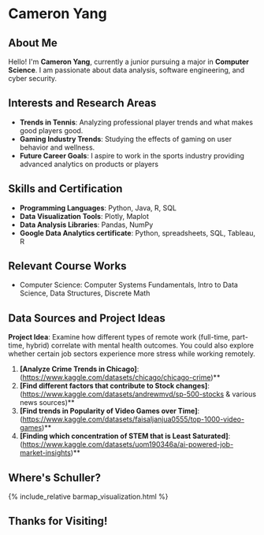 # Cameron Yang


## About Me
Hello! I'm **Cameron Yang**, currently a junior pursuing a major in **Computer Science**. I am passionate about data analysis, software engineering, and cyber security.


## Interests and Research Areas
- **Trends in Tennis**: Analyzing professional player trends and what makes good players good.
- **Gaming Industry Trends**: Studying the effects of gaming on user behavior and wellness.
- **Future Career Goals**: I aspire to work in the sports industry providing advanced analytics on products or players

## Skills and Certification
- **Programming Languages**: Python, Java, R, SQL
- **Data Visualization Tools**: Plotly, Maplot
- **Data Analysis Libraries**: Pandas, NumPy
- **Google Data Analytics certificate**: Python, spreadsheets, SQL, Tableau, R

## Relevant Course Works
- Computer Science: Computer Systems Fundamentals, Intro to Data Science, Data Structures, Discrete Math
## Data Sources and Project Ideas

   **Project Idea**: Examine how different types of remote work (full-time, part-time, hybrid) correlate with mental health outcomes. You could also explore whether certain job sectors experience more stress while working remotely.

1. **[Analyze Crime Trends in Chicago]**: (https://www.kaggle.com/datasets/chicago/chicago-crime)**
2. **[Find different factors that contribute to Stock changes]**: (https://www.kaggle.com/datasets/andrewmvd/sp-500-stocks & various news sources)**
3. **[Find trends in Popularity of Video Games over Time]**: (https://www.kaggle.com/datasets/faisaljanjua0555/top-1000-video-games)**
4. **[Finding which concentration of STEM that is Least Saturated]**: (https://www.kaggle.com/datasets/uom190346a/ai-powered-job-market-insights)**

## Where's Schuller?


{% include_relative barmap_visualization.html %}



## Thanks for Visiting!
